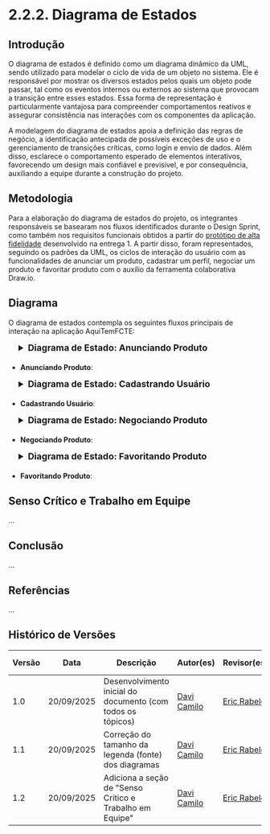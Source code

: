 # 2.2.2. Diagrama de Estados

## Introdução

O diagrama de estados é definido como um diagrama dinâmico da UML, sendo utilizado para modelar o ciclo de vida de um objeto no sistema. Ele é responsável por mostrar os diversos estados pelos quais um objeto pode passar, tal como os eventos internos ou externos ao sistema que provocam a transição entre esses estados. Essa forma de representação é particularmente vantajosa para compreender comportamentos reativos e assegurar consistência nas interações com os componentes da aplicação.

A modelagem do diagrama de estados apoia a definição das regras de negócio, a identificação antecipada de possíveis exceções de uso e o gerenciamento de transições críticas, como login e envio de dados. Além disso, esclarece o comportamento esperado de elementos interativos, favorecendo um design mais confiável e previsível, e por consequência, auxiliando a equipe durante a construção do projeto.

## Metodologia

Para a elaboração do diagrama de estados do projeto, os integrantes responsáveis se basearam nos fluxos identificados durante o Design Sprint, como também nos requisitos funcionais obtidos a partir do [protótipo de alta fidelidade](https://www.figma.com/design/yObjBzXZLS32lHWGcwTUe7/Prototipo-AquiTemFCTE?node-id=0-1&t=5owHX4OWhRrvVHMI-1) desenvolvido na entrega 1. A partir disso, foram representados, seguindo os padrões da UML, os ciclos de interação do usuário com as funcionalidades de anunciar um produto, cadastrar um perfil, negociar um produto e favoritar produto com o auxílio da ferramenta colaborativa Draw.io.

## Diagrama

O diagrama de estados contempla os seguintes fluxos principais de interação na aplicação AquiTemFCTE:

<div style="margin-left: 20px;">
<details style="margin-bottom: 20px;">
  <summary style="font-size: 1.1rem;"><strong>Diagrama de Estado: Anunciando Produto</strong></summary>
  <font size="2"><p style="text-align: center"><b>Figura 1:</b> Diagrama de Estado - Anunciando Produto</font>
  <div style="text-align: center">

![]()

  </div>
  <font size="2"><p style="text-align: center"><b>Fonte:</b> Algusto Caldas e Eric Rabelo</p></font>
</details>
</div>

- **Anunciando Produto**: 

<div style="margin-left: 20px;">
<details style="margin-bottom: 20px;">
  <summary style="font-size: 1.1rem;"><strong>Diagrama de Estado: Cadastrando Usuário</strong></summary>
  <font size="2"><p style="text-align: center"><b>Figura 2:</b> Diagrama de Estado - Cadastrando Usuário</p></font>
  <div style="text-align: center">

![]()

  </div>
  <font size="2"><p style="text-align: center"><b>Fonte:</b> Algusto Caldas e Eric Rabelo</p></font>
</details>
</div>

- **Cadastrando Usuário**: 

<div style="margin-left: 20px;">
<details style="margin-bottom: 20px;">
  <summary style="font-size: 1.1rem;"><strong>Diagrama de Estado: Negociando Produto</strong></summary>
  <font size="2"><p style="text-align: center"><b>Figura 3:</b> Diagrama de Estado - Negociando Produto</p></font>
  <div style="text-align: center">

![]()

  </div>
  <font size="2"><p style="text-align: center"><b>Fonte:</b> Algusto Caldas e Eric Rabelo</p></font>
</details>
</div>

- **Negociando Produto**: 

<div style="margin-left: 20px;">
<details style="margin-bottom: 20px;">
  <summary style="font-size: 1.1rem;"><strong>Diagrama de Estado: Favoritando Produto</strong></summary>
  <font size="2"><p style="text-align: center"><b>Figura 4:</b> Diagrama de Estado - Favoritando Produto</p></font>
  <div style="text-align: center">

![]()

  </div>
  <font size="2"><p style="text-align: center"><b>Fonte:</b> Davi Camilo</p></font>
</details>
</div>

- **Favoritando Produto**: 

## Senso Crítico e Trabalho em Equipe

...

## Conclusão

...

## Referências

...

## Histórico de Versões
| Versão | Data | Descrição | Autor(es) | Revisor(es) | Detalhes da Revisão |
| -- | -- | -- | -- | -- | -- |
| 1.0 | 20/09/2025 | Desenvolvimento inicial do documento (com todos os tópicos) | [Davi Camilo](https://github.com/Davicamilo23) | [Eric Rabelo](https://github.com/rabelzx) | 20/09/2025 |
| 1.1 | 20/09/2025 | Correção do tamanho da legenda (fonte) dos diagramas | [Davi Camilo](https://github.com/Davicamilo23) | [Eric Rabelo](https://github.com/rabelzx) | 20/09/2025 |
| 1.2 | 20/09/2025 | Adiciona a seção de "Senso Crítico e Trabalho em Equipe" | [Davi Camilo](https://github.com/Davicamilo23) | [Eric Rabelo](https://github.com/rabelzx) | 20/09/2025 |